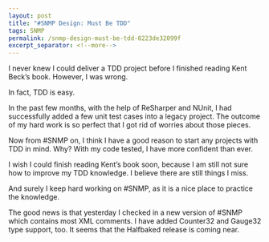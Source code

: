 ```yaml
---
layout: post
title: "#SNMP Design: Must Be TDD"
tags: SNMP
permalink: /snmp-design-must-be-tdd-8223de32099f
excerpt_separator: <!--more-->
---
```

I never knew I could deliver a TDD project before I finished reading Kent Beck’s book. However, I was wrong.

In fact, TDD is easy.
<!--more-->

In the past few months, with the help of ReSharper and NUnit, I had successfully added a few unit test cases into a legacy project. The outcome of my hard work is so perfect that I got rid of worries about those pieces.

Now from #SNMP on, I think I have a good reason to start any projects with TDD in mind. Why? With my code tested, I have more confident than ever.

I wish I could finish reading Kent’s book soon, because I am still not sure how to improve my TDD knowledge. I believe there are still things I miss.

And surely I keep hard working on #SNMP, as it is a nice place to practice the knowledge.

The good news is that yesterday I checked in a new version of #SNMP which contains most XML comments. I have added Counter32 and Gauge32 type support, too. It seems that the Halfbaked release is coming near.
